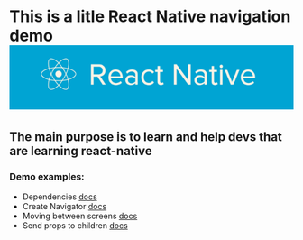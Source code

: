# This is a litle React Native navigation demo ![](./assets/rn-image.png)

## The main purpose is to learn and help devs that are learning react-native

### Demo examples:

- Dependencies [docs](https://reactnavigation.org/docs/hello-react-navigation)
- Create Navigator [docs](https://reactnavigation.org/docs/hello-react-navigation)
- Moving between screens [docs](https://reactnavigation.org/docs/navigating)
- Send props to children [docs](https://reactnavigation.org/docs/params)
